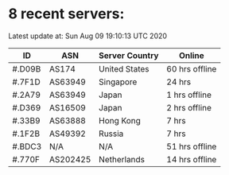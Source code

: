 # 8 recent servers:

Latest update at: Sun Aug 09 19:10:13 UTC 2020

| ID | ASN | Server Country | Online |
| -- | --- | -------------- | ------ |
| #.D09B | AS174 | United States | 60 hrs offline |
| #.7F1D | AS63949 | Singapore | 24 hrs |
| #.2A79 | AS63949 | Japan | 1 hrs offline |
| #.D369 | AS16509 | Japan | 2 hrs offline |
| #.33B9 | AS63888 | Hong Kong | 7 hrs |
| #.1F2B | AS49392 | Russia | 7 hrs |
| #.BDC3 | N/A | N/A | 51 hrs offline |
| #.770F | AS202425 | Netherlands | 14 hrs offline |


